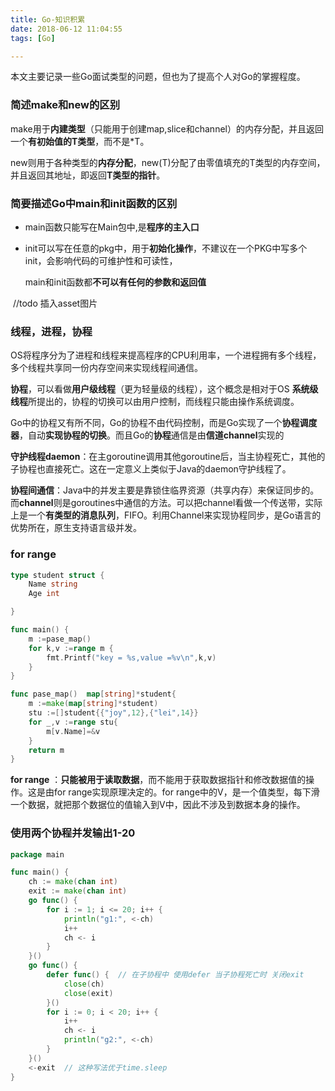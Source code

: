 ```yaml
---
title: Go-知识积累
date: 2018-06-12 11:04:55
tags: [Go]

---
```




本文主要记录一些Go面试类型的问题，但也为了提高个人对Go的掌握程度。

<!--more-->

### 简述make和new的区别 

make用于**内建类型**（只能用于创建map,slice和channel）的内存分配，并且返回一个**有初始值的T类型**，而不是*T。

new则用于各种类型的**内存分配**，new(T)分配了由零值填充的T类型的内存空间，并且返回其地址，即返回**T类型的指针**。

### 简要描述Go中main和init函数的区别

* main函数只能写在Main包中,是**程序的主入口**

* init可以写在任意的pkg中，用于**初始化操作**，不建议在一个PKG中写多个init，会影响代码的可维护性和可读性，

  main和init函数都**不可以有任何的参数和返回值**



​	//todo 插入asset图片

### 线程，进程，协程

OS将程序分为了进程和线程来提高程序的CPU利用率，一个进程拥有多个线程，多个线程共享同一份内存空间来实现线程间通信。

**协程**，可以看做**用户级线程**（更为轻量级的线程），这个概念是相对于OS **系统级线程**所提出的，协程的切换可以由用户控制，而线程只能由操作系统调度。

Go中的协程又有所不同，Go的协程不由代码控制，而是Go实现了一个**协程调度器**，自动**实现协程的切换**。而且Go的**协程**通信是由**信道channel**实现的

**守护线程daemon**：在主goroutine调用其他goroutine后，当主协程死亡，其他的子协程也直接死亡。这在一定意义上类似于Java的daemon守护线程了。

**协程间通信**：Java中的并发主要是靠锁住临界资源（共享内存）来保证同步的。而**channel**则是goroutines中通信的方法。可以把channel看做一个传送带，实际上是一个**有类型的消息队列**，FIFO。利用Channel来实现协程同步，是Go语言的优势所在，原生支持语言级并发。

### for range

```go
type student struct {
    Name string
    Age int

}

func main() {
    m :=pase_map()
    for k,v :=range m {
        fmt.Printf("key = %s,value =%v\n",k,v)
    }
}

func pase_map()  map[string]*student{
    m :=make(map[string]*student)
    stu :=[]student{{"joy",12},{"lei",14}}
    for _,v :=range stu{
        m[v.Name]=&v
    }
    return m
}
```

**for range** ：**只能被用于读取数据**，而不能用于获取数据指针和修改数据值的操作。这是由for range实现原理决定的。for range中的V，是一个值类型，每下滑一个数据，就把那个数据位的值输入到V中，因此不涉及到数据本身的操作。

### 使用两个协程并发输出1-20

```go
package main

func main() {
    ch := make(chan int)
    exit := make(chan int)
    go func() {
        for i := 1; i <= 20; i++ {
            println("g1:", <-ch)
            i++
            ch <- i
        }
    }()
    go func() {
        defer func() {	// 在子协程中 使用defer 当子协程死亡时 关闭exit
            close(ch)
            close(exit)
        }()
        for i := 0; i < 20; i++ {
            i++
            ch <- i
            println("g2:", <-ch)
        }
    }()
    <-exit	// 这种写法优于time.sleep
}
```



